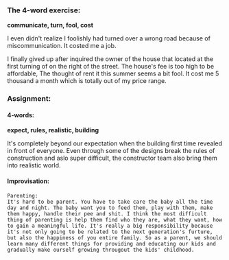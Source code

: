 ### The 4-word exercise:
**communicate, turn, fool, cost**

I even didn't realize I foolishly had turned over a wrong road because of miscommunication. It costed me a job.

I finally gived up after inquired the owner of the house that located at the first turning of on the right of the street. The house's fee is too high to be affordable, The thought of rent it this summer seems a bit fool. It cost me 5 thousand a month which is totally out of my price range.

### Assignment:
#### 4-words:
**expect, rules, realistic, building**

It's completely beyond our expectation when the building first time revealed in front of everyone. Even through some of the designs break the rules of construction and aslo super difficult, the constructor team also bring them into realistic world.

#### Improvisation:

```
Parenting:
It's hard to be parent. You have to take care the baby all the time day and night. The baby want you to feed them, play with them, make them happy, handle their pee and shit. I think the most difficult thing of parenting is help them find who they are, what they want, how to gain a meaningful life. It's really a big responsibility because it's not only going to be related to the next generation's furture, but also the happiness of you entire family. So as a parent, we should learn many different things for providing and educating our kids and gradually make ourself growing througout the kids' childhood.
```
